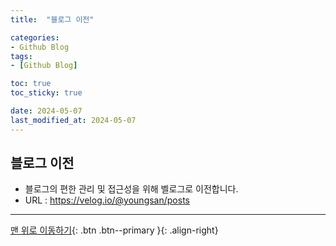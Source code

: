 ```yaml
---
title:  "블로그 이전"

categories:
- Github Blog
tags:
- [Github Blog]

toc: true
toc_sticky: true

date: 2024-05-07
last_modified_at: 2024-05-07
---
```



## 블로그 이전

- 블로그의 편한 관리 및 접근성을 위해 벨로그로 이전합니다.
- URL : https://velog.io/@youngsan/posts

***




[맨 위로 이동하기](#){: .btn .btn--primary }{: .align-right} 


